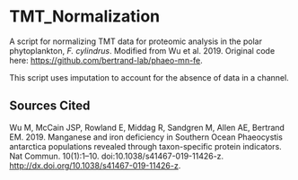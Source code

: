 # TMT_Normalization
A script for normalizing TMT data for proteomic analysis in the polar phytoplankton, _F. cylindrus_. Modified from Wu et al. 2019. Original code here: https://github.com/bertrand-lab/phaeo-mn-fe.

This script uses imputation to account for the absence of data in a channel.


## Sources Cited
Wu M, McCain JSP, Rowland E, Middag R, Sandgren M, Allen AE, Bertrand EM. 2019. Manganese and iron deficiency in Southern         Ocean Phaeocystis antarctica populations revealed through taxon-specific protein indicators. Nat Commun. 10(1):1–10.           doi:10.1038/s41467-019-11426-z. http://dx.doi.org/10.1038/s41467-019-11426-z.
